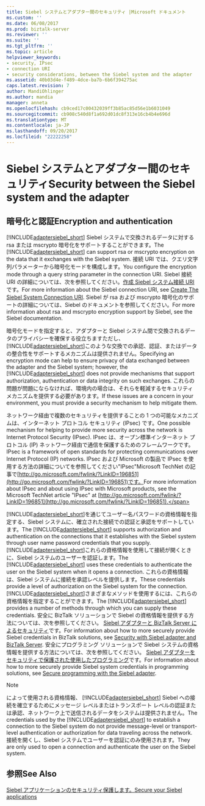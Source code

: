 ```yaml
---
title: Siebel システムとアダプター間のセキュリティ |Microsoft ドキュメント
ms.custom: ''
ms.date: 06/08/2017
ms.prod: biztalk-server
ms.reviewer: ''
ms.suite: ''
ms.tgt_pltfrm: ''
ms.topic: article
helpviewer_keywords:
- security, IPsec
- connection URI
- security considerations, between the Siebel system and the adapter
ms.assetid: 40b03d4e-f489-4dce-ba7b-6b6f394275ac
caps.latest.revision: 7
author: MandiOhlinger
ms.author: mandia
manager: anneta
ms.openlocfilehash: cb9ced17c00432039ff3b85ac85d56e1b6031049
ms.sourcegitcommit: cb908c540d8f1a692d01dc8f313e16cb4b4e696d
ms.translationtype: MT
ms.contentlocale: ja-JP
ms.lasthandoff: 09/20/2017
ms.locfileid: "22222258"
---
```

# <a name="security-between-the-siebel-system-and-the-adapter"></a><span data-ttu-id="3195b-102">Siebel システムとアダプター間のセキュリティ</span><span class="sxs-lookup"><span data-stu-id="3195b-102">Security between the Siebel system and the adapter</span></span>
## <a name="encryption-and-authentication"></a><span data-ttu-id="3195b-103">暗号化と認証</span><span class="sxs-lookup"><span data-stu-id="3195b-103">Encryption and authentication</span></span>
<span data-ttu-id="3195b-104">[!INCLUDE[adaptersiebel_short](../../includes/adaptersiebel-short-md.md)] Siebel システムで交換されるデータに対する rsa または mscrypto 暗号化をサポートすることができます。</span><span class="sxs-lookup"><span data-stu-id="3195b-104">The [!INCLUDE[adaptersiebel_short](../../includes/adaptersiebel-short-md.md)] can support rsa or mscrypto encryption on the data that it exchanges with the Siebel system.</span></span> <span data-ttu-id="3195b-105">接続 URI では、クエリ文字列パラメーターから暗号化モードを構成します。</span><span class="sxs-lookup"><span data-stu-id="3195b-105">You configure the encryption mode through a query string parameter in the connection URI.</span></span> <span data-ttu-id="3195b-106">Siebel 接続 URI の詳細については、次を参照してください。[作成 Siebel システム接続 URI](../../adapters-and-accelerators/adapter-siebel/create-the-siebel-system-connection-uri.md)です。</span><span class="sxs-lookup"><span data-stu-id="3195b-106">For more information about the Siebel connection URI, see [Create The Siebel System Connection URI](../../adapters-and-accelerators/adapter-siebel/create-the-siebel-system-connection-uri.md).</span></span> <span data-ttu-id="3195b-107">Siebel が rsa および mscrypto 暗号化のサポートの詳細については、Siebel のドキュメントを参照してください。</span><span class="sxs-lookup"><span data-stu-id="3195b-107">For more information about rsa and mscrypto encryption support by Siebel, see the Siebel documentation.</span></span>  
  
 <span data-ttu-id="3195b-108">暗号化モードを指定すると、アダプターと Siebel システム間で交換されるデータのプライバシーを確保する役立ちますただし、[!INCLUDE[adaptersiebel_short](../../includes/adaptersiebel-short-md.md)]このような交換での承認、認証、またはデータの整合性をサポートするメカニズムは提供されません。</span><span class="sxs-lookup"><span data-stu-id="3195b-108">Specifying an encryption mode can help to ensure privacy of data exchanged between the adapter and the Siebel system; however, the [!INCLUDE[adaptersiebel_short](../../includes/adaptersiebel-short-md.md)] does not provide mechanisms that support authorization, authentication or data integrity on such exchanges.</span></span> <span data-ttu-id="3195b-109">これらの問題が問題にならなければ、環境内の場合は、それらを軽減するセキュリティ メカニズムを提供する必要があります。</span><span class="sxs-lookup"><span data-stu-id="3195b-109">If these issues are a concern in your environment, you must provide a security mechanism to help mitigate them.</span></span>  
  
 <span data-ttu-id="3195b-110">ネットワーク経由で複数のセキュリティを提供することの 1 つの可能なメカニズムは、インターネット プロトコル セキュリティ (IPsec) です。</span><span class="sxs-lookup"><span data-stu-id="3195b-110">One possible mechanism for helping to provide more security across the network is Internet Protocol Security (IPsec).</span></span> <span data-ttu-id="3195b-111">IPsec は、オープン標準インターネット プロトコル (IP) ネットワーク経由で通信を保護するためのフレームワークです。</span><span class="sxs-lookup"><span data-stu-id="3195b-111">IPsec is a framework of open standards for protecting communications over Internet Protocol (IP) networks.</span></span> <span data-ttu-id="3195b-112">IPsec および Microsoft の製品で IPsec を使用する方法の詳細についてを参照してください"IPsec"Microsoft TechNet の記事で[http://go.microsoft.com/fwlink/?LinkID=196851](http://go.microsoft.com/fwlink/?LinkID=196851)です。</span><span class="sxs-lookup"><span data-stu-id="3195b-112">For more information about IPsec and about using IPsec with Microsoft products, see the Microsoft TechNet article "IPsec" at [http://go.microsoft.com/fwlink/?LinkID=196851](http://go.microsoft.com/fwlink/?LinkID=196851).</span></span>  
  
 <span data-ttu-id="3195b-113">[!INCLUDE[adaptersiebel_short](../../includes/adaptersiebel-short-md.md)]を通じてユーザー名パスワードの資格情報を指定する、Siebel システムに、確立された接続での認証と承認をサポートしています。</span><span class="sxs-lookup"><span data-stu-id="3195b-113">The [!INCLUDE[adaptersiebel_short](../../includes/adaptersiebel-short-md.md)] supports authorization and authentication on the connections that it establishes with the Siebel system through user name password credentials that you supply.</span></span> <span data-ttu-id="3195b-114">[!INCLUDE[adaptersiebel_short](../../includes/adaptersiebel-short-md.md)]これらの資格情報を使用して接続が開くときに、Siebel システムのユーザーを認証します。</span><span class="sxs-lookup"><span data-stu-id="3195b-114">The [!INCLUDE[adaptersiebel_short](../../includes/adaptersiebel-short-md.md)] uses these credentials to authenticate the user on the Siebel system when it opens a connection.</span></span> <span data-ttu-id="3195b-115">これらの資格情報は、Siebel システムに接続を承認レベルを提供します。</span><span class="sxs-lookup"><span data-stu-id="3195b-115">These credentials provide a level of authorization on the Siebel system for the connection.</span></span> <span data-ttu-id="3195b-116">[!INCLUDE[adaptersiebel_short](../../includes/adaptersiebel-short-md.md)]さまざまなメソッドを使用するには、これらの資格情報を指定することができます。</span><span class="sxs-lookup"><span data-stu-id="3195b-116">The [!INCLUDE[adaptersiebel_short](../../includes/adaptersiebel-short-md.md)] provides a number of methods through which you can supply these credentials.</span></span> <span data-ttu-id="3195b-117">安全に BizTalk ソリューションで Siebel の資格情報を提供する方法については、次を参照してください。 [Siebel アダプターと BizTalk Server によるセキュリティ](../../adapters-and-accelerators/adapter-siebel/security-with-siebel-adapter-and-biztalk-server.md)です。</span><span class="sxs-lookup"><span data-stu-id="3195b-117">For information about how to more securely provide Siebel credentials in BizTalk solutions, see [Security with Siebel adapter and BizTalk Server](../../adapters-and-accelerators/adapter-siebel/security-with-siebel-adapter-and-biztalk-server.md).</span></span> <span data-ttu-id="3195b-118">安全にプログラミング ソリューションで Siebel システムの資格情報を提供する方法については、次を参照してください。 [Siebel アダプターをセキュリティで保護された使用したプログラミング](../../adapters-and-accelerators/adapter-siebel/secure-programming-with-the-siebel-adapter.md)です。</span><span class="sxs-lookup"><span data-stu-id="3195b-118">For information about how to more securely provide Siebel system credentials in programming solutions, see [Secure programming with the Siebel adapter](../../adapters-and-accelerators/adapter-siebel/secure-programming-with-the-siebel-adapter.md).</span></span>  
  
> [!NOTE]
>  <span data-ttu-id="3195b-119">によって使用される資格情報、 [!INCLUDE[adaptersiebel_short](../../includes/adaptersiebel-short-md.md)] Siebel への接続を確立するためにメッセージ レベルまたはトランスポート レベルの認証または承認、ネットワーク上で送信されるデータをシステムは提供されません。</span><span class="sxs-lookup"><span data-stu-id="3195b-119">The credentials used by the [!INCLUDE[adaptersiebel_short](../../includes/adaptersiebel-short-md.md)] to establish a connection to the Siebel system do not provide message-level or transport-level authentication or authorization for data traveling across the network.</span></span> <span data-ttu-id="3195b-120">接続を開くし、Siebel システムでユーザーを認証にのみ使用されます。</span><span class="sxs-lookup"><span data-stu-id="3195b-120">They are only used to open a connection and authenticate the user on the Siebel system.</span></span>  
  
## <a name="see-also"></a><span data-ttu-id="3195b-121">参照</span><span class="sxs-lookup"><span data-stu-id="3195b-121">See Also</span></span>  
[<span data-ttu-id="3195b-122">Siebel アプリケーションのセキュリティ保護します。</span><span class="sxs-lookup"><span data-stu-id="3195b-122">Secure your Siebel applications</span></span>](../../adapters-and-accelerators/adapter-siebel/secure-your-siebel-applications.md)